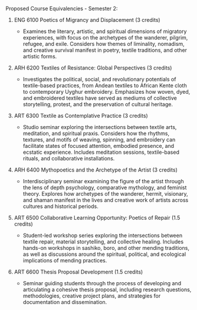 Proposed Course Equivalencies - Semester 2:

1. ENG 6100 Poetics of Migrancy and Displacement (3 credits)
   - Examines the literary, artistic, and spiritual dimensions of migratory experiences, with focus on the archetypes of the wanderer, pilgrim, refugee, and exile. Considers how themes of liminality, nomadism, and creative survival manifest in poetry, textile traditions, and other artistic forms.

2. ARH 6200 Textiles of Resistance: Global Perspectives (3 credits)
   - Investigates the political, social, and revolutionary potentials of textile-based practices, from Andean textiles to African Kente cloth to contemporary Uyghur embroidery. Emphasizes how woven, dyed, and embroidered textiles have served as mediums of collective storytelling, protest, and the preservation of cultural heritage.

3. ART 6300 Textile as Contemplative Practice (3 credits)
   - Studio seminar exploring the intersections between textile arts, meditation, and spiritual praxis. Considers how the rhythms, textures, and motifs of weaving, spinning, and embroidery can facilitate states of focused attention, embodied presence, and ecstatic experience. Includes meditation sessions, textile-based rituals, and collaborative installations.

4. ARH 6400 Mythopoetics and the Archetype of the Artist (3 credits)
   - Interdisciplinary seminar examining the figure of the artist through the lens of depth psychology, comparative mythology, and feminist theory. Explores how archetypes of the wanderer, hermit, visionary, and shaman manifest in the lives and creative work of artists across cultures and historical periods.

5. ART 6500 Collaborative Learning Opportunity: Poetics of Repair (1.5 credits)
   - Student-led workshop series exploring the intersections between textile repair, material storytelling, and collective healing. Includes hands-on workshops in sashiko, boro, and other mending traditions, as well as discussions around the spiritual, political, and ecological implications of mending practices.

6. ART 6600 Thesis Proposal Development (1.5 credits)
   - Seminar guiding students through the process of developing and articulating a cohesive thesis proposal, including research questions, methodologies, creative project plans, and strategies for documentation and dissemination.


